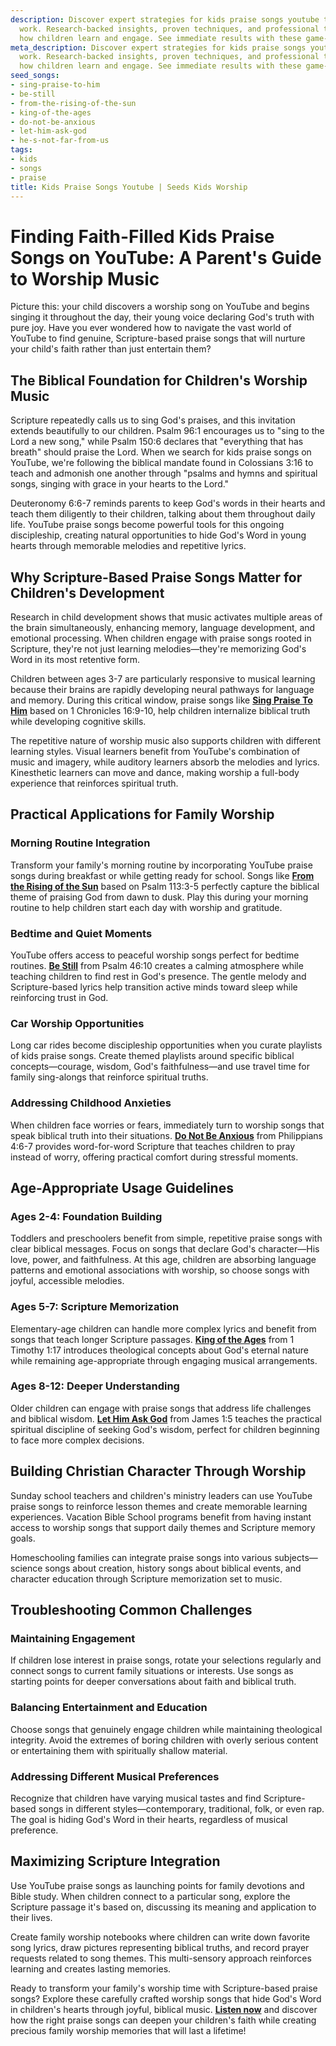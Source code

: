 ```yaml
---
description: Discover expert strategies for kids praise songs youtube that actually
  work. Research-backed insights, proven techniques, and professional tips that transform
  how children learn and engage. See immediate results with these game-changing methods!
meta_description: Discover expert strategies for kids praise songs youtube that actually
  work. Research-backed insights, proven techniques, and professional tips that transform
  how children learn and engage. See immediate results with these game-changing methods!
seed_songs:
- sing-praise-to-him
- be-still
- from-the-rising-of-the-sun
- king-of-the-ages
- do-not-be-anxious
- let-him-ask-god
- he-s-not-far-from-us
tags:
- kids
- songs
- praise
title: Kids Praise Songs Youtube | Seeds Kids Worship
---
```

# Finding Faith-Filled Kids Praise Songs on YouTube: A Parent's Guide to Worship Music

Picture this: your child discovers a worship song on YouTube and begins singing it throughout the day, their young voice declaring God's truth with pure joy. Have you ever wondered how to navigate the vast world of YouTube to find genuine, Scripture-based praise songs that will nurture your child's faith rather than just entertain them?

## The Biblical Foundation for Children's Worship Music

Scripture repeatedly calls us to sing God's praises, and this invitation extends beautifully to our children. Psalm 96:1 encourages us to "sing to the Lord a new song," while Psalm 150:6 declares that "everything that has breath" should praise the Lord. When we search for kids praise songs on YouTube, we're following the biblical mandate found in Colossians 3:16 to teach and admonish one another through "psalms and hymns and spiritual songs, singing with grace in your hearts to the Lord."

Deuteronomy 6:6-7 reminds parents to keep God's words in their hearts and teach them diligently to their children, talking about them throughout daily life. YouTube praise songs become powerful tools for this ongoing discipleship, creating natural opportunities to hide God's Word in young hearts through memorable melodies and repetitive lyrics.

## Why Scripture-Based Praise Songs Matter for Children's Development

Research in child development shows that music activates multiple areas of the brain simultaneously, enhancing memory, language development, and emotional processing. When children engage with praise songs rooted in Scripture, they're not just learning melodies—they're memorizing God's Word in its most retentive form.

Children between ages 3-7 are particularly responsive to musical learning because their brains are rapidly developing neural pathways for language and memory. During this critical window, praise songs like **[Sing Praise To Him](https://seedskidsworship.com/product/sing-praise-to-him-1-chronicles-169/)** based on 1 Chronicles 16:9-10, help children internalize biblical truth while developing cognitive skills.

The repetitive nature of worship music also supports children with different learning styles. Visual learners benefit from YouTube's combination of music and imagery, while auditory learners absorb the melodies and lyrics. Kinesthetic learners can move and dance, making worship a full-body experience that reinforces spiritual truth.

## Practical Applications for Family Worship

### Morning Routine Integration
Transform your family's morning routine by incorporating YouTube praise songs during breakfast or while getting ready for school. Songs like **[From the Rising of the Sun](https://seedskidsworship.com/product/from-the-rising-of-the-sun-psalm-1133-5/)** based on Psalm 113:3-5 perfectly capture the biblical theme of praising God from dawn to dusk. Play this during your morning routine to help children start each day with worship and gratitude.

### Bedtime and Quiet Moments
YouTube offers access to peaceful worship songs perfect for bedtime routines. **[Be Still](https://seedskidsworship.com/product/seeds-of-praise-vol-3/)** from Psalm 46:10 creates a calming atmosphere while teaching children to find rest in God's presence. The gentle melody and Scripture-based lyrics help transition active minds toward sleep while reinforcing trust in God.

### Car Worship Opportunities
Long car rides become discipleship opportunities when you curate playlists of kids praise songs. Create themed playlists around specific biblical concepts—courage, wisdom, God's faithfulness—and use travel time for family sing-alongs that reinforce spiritual truths.

### Addressing Childhood Anxieties
When children face worries or fears, immediately turn to worship songs that speak biblical truth into their situations. **[Do Not Be Anxious](https://seedskidsworship.com/product/do-not-be-anxious-philippians-46-7-2/)** from Philippians 4:6-7 provides word-for-word Scripture that teaches children to pray instead of worry, offering practical comfort during stressful moments.

## Age-Appropriate Usage Guidelines

### Ages 2-4: Foundation Building
Toddlers and preschoolers benefit from simple, repetitive praise songs with clear biblical messages. Focus on songs that declare God's character—His love, power, and faithfulness. At this age, children are absorbing language patterns and emotional associations with worship, so choose songs with joyful, accessible melodies.

### Ages 5-7: Scripture Memorization
Elementary-age children can handle more complex lyrics and benefit from songs that teach longer Scripture passages. **[King of the Ages](https://seedskidsworship.com/product/king-of-the-ages-1-timothy-117/)** from 1 Timothy 1:17 introduces theological concepts about God's eternal nature while remaining age-appropriate through engaging musical arrangements.

### Ages 8-12: Deeper Understanding
Older children can engage with praise songs that address life challenges and biblical wisdom. **[Let Him Ask God](https://seedskidsworship.com/product/let-him-ask-god-james-15/)** from James 1:5 teaches the practical spiritual discipline of seeking God's wisdom, perfect for children beginning to face more complex decisions.

## Building Christian Character Through Worship

Sunday school teachers and children's ministry leaders can use YouTube praise songs to reinforce lesson themes and create memorable learning experiences. Vacation Bible School programs benefit from having instant access to worship songs that support daily themes and Scripture memory goals.

Homeschooling families can integrate praise songs into various subjects—science songs about creation, history songs about biblical events, and character education through Scripture memorization set to music.

## Troubleshooting Common Challenges

### Maintaining Engagement
If children lose interest in praise songs, rotate your selections regularly and connect songs to current family situations or interests. Use songs as starting points for deeper conversations about faith and biblical truth.

### Balancing Entertainment and Education
Choose songs that genuinely engage children while maintaining theological integrity. Avoid the extremes of boring children with overly serious content or entertaining them with spiritually shallow material.

### Addressing Different Musical Preferences
Recognize that children have varying musical tastes and find Scripture-based songs in different styles—contemporary, traditional, folk, or even rap. The goal is hiding God's Word in their hearts, regardless of musical preference.

## Maximizing Scripture Integration

Use YouTube praise songs as launching points for family devotions and Bible study. When children connect to a particular song, explore the Scripture passage it's based on, discussing its meaning and application to their lives.

Create family worship notebooks where children can write down favorite song lyrics, draw pictures representing biblical truths, and record prayer requests related to song themes. This multi-sensory approach reinforces learning and creates lasting memories.

Ready to transform your family's worship time with Scripture-based praise songs? Explore these carefully crafted worship songs that hide God's Word in children's hearts through joyful, biblical music. **[Listen now](https://seedskidsworship.com/)** and discover how the right praise songs can deepen your children's faith while creating precious family worship memories that will last a lifetime!

<script type="application/ld+json">
{
  "@context": "https://schema.org",
  "@type": "Article",
  "headline": "Kids Praise Songs Youtube",
  "author": {
    "@type": "Organization",
    "name": "Seeds Kids Worship"
  },
  "publisher": {
    "@type": "Organization",
    "name": "Seeds Kids Worship",
    "logo": {
      "@type": "ImageObject",
      "url": "https://seedskidsworship.com/logo.png"
    }
  },
  "datePublished": "2025-09-05T14:20:09.676077",
  "dateModified": "2025-09-05T14:20:09.676100",
  "description": "Discover expert strategies for kids praise songs youtube that actually work. Research-backed insights, proven techniques, and professional tips that transform h",
  "mainEntityOfPage": {
    "@type": "WebPage",
    "@id": "https://seedskidsworship.com/activities/kids-praise-songs-youtube/"
  }
}
</script>

<script type="application/ld+json">
{
  "@context": "https://schema.org",
  "@type": "Product",
  "name": "Sing Praise To Him",
  "description": "Uplifting praise song teaching children to sing praise and glory in God's holy name from 1 Chronicles 16:9-10",
  "url": "https://seedskidsworship.com/product/sing-praise-to-him-1-chronicles-169/",
  "brand": {
    "@type": "Brand",
    "name": "Seeds Kids Worship"
  },
  "category": "Children's Christian Music",
  "album": "Seeds of Praise"
}
</script>

<script type="application/ld+json">
{
  "@context": "https://schema.org",
  "@type": "Product",
  "name": "Be Still",
  "description": "Peaceful worship song for meditation and quietness encouraging children to be still and know God",
  "url": "https://seedskidsworship.com/product/seeds-of-praise-vol-3/",
  "brand": {
    "@type": "Brand",
    "name": "Seeds Kids Worship"
  },
  "category": "Children's Christian Music",
  "album": "Seeds of Praise / Lullabies"
}
</script>

<script type="application/ld+json">
{
  "@context": "https://schema.org",
  "@type": "Product",
  "name": "From the Rising of the Sun",
  "description": "A worship song about praising God's name from east to west",
  "url": "https://seedskidsworship.com/product/from-the-rising-of-the-sun-psalm-1133-5/",
  "brand": {
    "@type": "Brand",
    "name": "Seeds Kids Worship"
  },
  "category": "Children's Christian Music",
  "album": "Sing God's Word"
}
</script>

<script type="application/ld+json">
{
  "@context": "https://schema.
